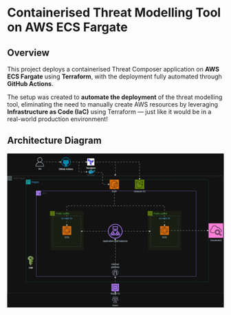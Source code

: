 # Containerised Threat Modelling Tool on AWS ECS Fargate

## Overview

This project deploys a containerised Threat Composer application on **AWS ECS Fargate** using **Terraform**, with the deployment fully automated through **GitHub Actions**.

The setup was created to **automate the deployment** of the threat modelling tool, eliminating the need to manually create AWS resources by leveraging **Infrastructure as Code (IaC)** using Terraform — just like it would be in a real-world production environment!

## Architecture Diagram

<p align="center">
  <img src="images/architecture diagram.png" style="width:700px"/>
</p>
